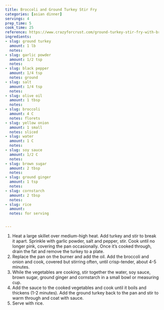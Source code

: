 ```yaml
---
title: Broccoli and Ground Turkey Stir Fry
categories: [asian dinner]
servings: 4
prep_time: 5
cook_time: 25
reference: https://www.crazyforcrust.com/ground-turkey-stir-fry-with-broccoli/
ingredients:
- slug: ground turkey
  amount: 1 lb
  notes:
- slug: garlic powder
  amount: 1/2 tsp
  notes:
- slug: black pepper
  amount: 1/4 tsp
  notes: ground
- slug: salt
  amount: 1/4 tsp
  notes:
- slug: olive oil
  amount: 1 tbsp
  notes:
- slug: broccoli
  amount: 4 C
  notes: florets
- slug: yellow onion
  amount: 1 small
  notes: sliced
- slug: water
  amount: 1 C
  notes:
- slug: soy sauce
  amount: 1/2 C
  notes:
- slug: brown sugar
  amount: 2 tbsp
  notes:
- slug: ground ginger
  amount: 1 tsp
  notes:
- slug: cornstarch
  amount: 2 tbsp
  notes:
- slug: rice
  amount:
  notes: for serving


---
```


1. Heat a large skillet over medium-high heat. Add turkey and stir to break it apart. Sprinkle with garlic powder, salt and pepper, stir. Cook until no longer pink, covering the pan occasionally. Once it’s cooked through, drain the fat and remove the turkey to a plate.
2. Replace the pan on the burner and add the oil. Add the broccoli and onion and cook, covered but stirring often, until crisp-tender, about 4-5 minutes.
3. While the vegetables are cooking, stir together the water, soy sauce, brown sugar, ground ginger and cornstarch in a small bowl or measuring cup.
4. Add the sauce to the cooked vegetables and cook until it boils and thickens (1-2 minutes). Add the ground turkey back to the pan and stir to warm through and coat with sauce.
5. Serve with rice.
